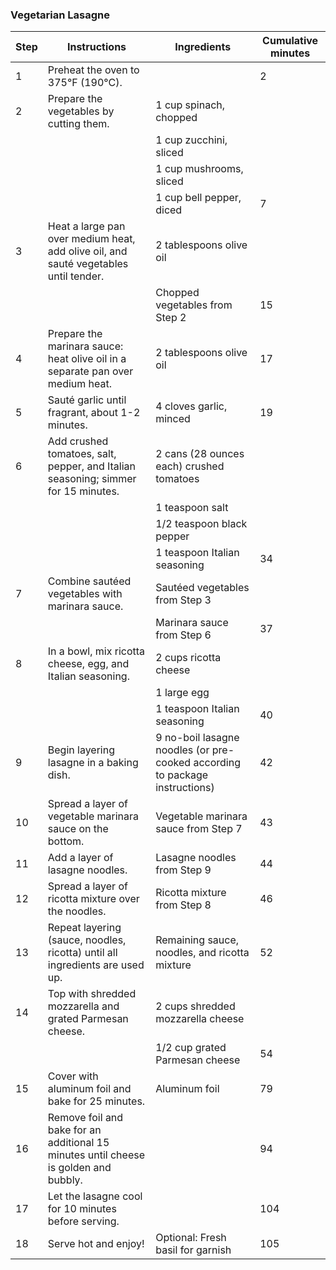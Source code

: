 ### Vegetarian Lasagne

| Step | Instructions                                                                         | Ingredients                                                                 | Cumulative minutes |
| ---- | ------------------------------------------------------------------------------------ | --------------------------------------------------------------------------- | ------------------ |
| 1    | Preheat the oven to 375°F (190°C).                                                   |                                                                             | 2                  |
| 2    | Prepare the vegetables by cutting them.                                              | 1 cup spinach, chopped                                                      |
|      |                                                                                      | 1 cup zucchini, sliced                                                      |
|      |                                                                                      | 1 cup mushrooms, sliced                                                     |
|      |                                                                                      | 1 cup bell pepper, diced                                                    | 7                  |
| 3    | Heat a large pan over medium heat, add olive oil, and sauté vegetables until tender. | 2 tablespoons olive oil                                                     |
|      |                                                                                      | Chopped vegetables from Step 2                                              | 15                 |
| 4    | Prepare the marinara sauce: heat olive oil in a separate pan over medium heat.       | 2 tablespoons olive oil                                                     | 17                 |
| 5    | Sauté garlic until fragrant, about 1-2 minutes.                                      | 4 cloves garlic, minced                                                     | 19                 |
| 6    | Add crushed tomatoes, salt, pepper, and Italian seasoning; simmer for 15 minutes.    | 2 cans (28 ounces each) crushed tomatoes                                    |
|      |                                                                                      | 1 teaspoon salt                                                             |
|      |                                                                                      | 1/2 teaspoon black pepper                                                   |
|      |                                                                                      | 1 teaspoon Italian seasoning                                                | 34                 |
| 7    | Combine sautéed vegetables with marinara sauce.                                      | Sautéed vegetables from Step 3                                              |
|      |                                                                                      | Marinara sauce from Step 6                                                  | 37                 |
| 8    | In a bowl, mix ricotta cheese, egg, and Italian seasoning.                           | 2 cups ricotta cheese                                                       |
|      |                                                                                      | 1 large egg                                                                 |
|      |                                                                                      | 1 teaspoon Italian seasoning                                                | 40                 |
| 9    | Begin layering lasagne in a baking dish.                                             | 9 no-boil lasagne noodles (or pre-cooked according to package instructions) | 42                 |
| 10   | Spread a layer of vegetable marinara sauce on the bottom.                            | Vegetable marinara sauce from Step 7                                        | 43                 |
| 11   | Add a layer of lasagne noodles.                                                      | Lasagne noodles from Step 9                                                 | 44                 |
| 12   | Spread a layer of ricotta mixture over the noodles.                                  | Ricotta mixture from Step 8                                                 | 46                 |
| 13   | Repeat layering (sauce, noodles, ricotta) until all ingredients are used up.         | Remaining sauce, noodles, and ricotta mixture                               | 52                 |
| 14   | Top with shredded mozzarella and grated Parmesan cheese.                             | 2 cups shredded mozzarella cheese                                           |
|      |                                                                                      | 1/2 cup grated Parmesan cheese                                              | 54                 |
| 15   | Cover with aluminum foil and bake for 25 minutes.                                    | Aluminum foil                                                               | 79                 |
| 16   | Remove foil and bake for an additional 15 minutes until cheese is golden and bubbly. |                                                                             | 94                 |
| 17   | Let the lasagne cool for 10 minutes before serving.                                  |                                                                             | 104                |
| 18   | Serve hot and enjoy!                                                                 | Optional: Fresh basil for garnish                                           | 105                |

